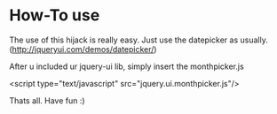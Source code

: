 # How-To use #

The use of this hijack is really easy.
Just use the datepicker as usually. (http://jqueryui.com/demos/datepicker/)

After u included ur jquery-ui lib, simply insert the monthpicker.js



&lt;script type="text/javascript" src="jquery.ui.monthpicker.js"/&gt;



Thats all. Have fun :)